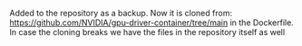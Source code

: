 Added to the repository as a backup. Now it is cloned from: https://github.com/NVIDIA/gpu-driver-container/tree/main in the Dockerfile. 
In case the cloning breaks we have the files in the repository itself as well
